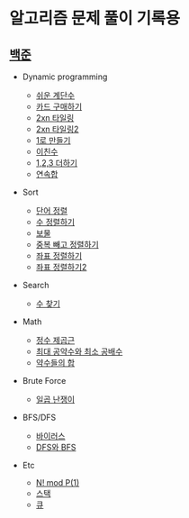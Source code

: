 # 알고리즘 문제 풀이 기록용

## [백준](https://www.acmicpc.net/)
* Dynamic programming
  * [쉬운 계단수](https://www.acmicpc.net/problem/10844)
  * [카드 구매하기](https://www.acmicpc.net/problem/11052)
  * [2xn 타일링](https://www.acmicpc.net/problem/11726)
  * [2xn 타일링2](https://www.acmicpc.net/problem/11727)
  * [1로 만들기](https://www.acmicpc.net/problem/1463)
  * [이친수](https://www.acmicpc.net/problem/2193)
  * [1,2,3 더하기](https://www.acmicpc.net/problem/9095)
  * [연속합](https://www.acmicpc.net/problem/9095)
  
* Sort
  * [단어 정렬](https://www.acmicpc.net/problem/1181)
  * [수 정렬하기](https://www.acmicpc.net/problem/2750)
  * [보물](https://www.acmicpc.net/problem/1026)
  * [중복 빼고 정렬하기](https://www.acmicpc.net/problem/10867)
  * [좌표 정렬하기](https://www.acmicpc.net/problem/11650)
  * [좌표 정렬하기2](https://www.acmicpc.net/problem/11651)

* Search
  * [수 찾기](https://www.acmicpc.net/problem/1920)
  
* Math
  * [정수 제곱근](https://www.acmicpc.net/problem/2417)
  * [최대 공약수와 최소 공배수](https://www.acmicpc.net/problem/2609)
  * [약수들의 합](https://www.acmicpc.net/problem/9506)
  
* Brute Force
  * [일곱 난쟁이](https://www.acmicpc.net/problem/2309)
* BFS/DFS
  * [바이러스](https://www.acmicpc.net/problem/1606)
  * [DFS와 BFS](https://www.acmicpc.net/problem/1260)

* Etc
  * [N! mod P(1)](https://www.acmicpc.net/problem/17466)
  * [스택](https://www.acmicpc.net/problem/10828)
  * [큐](https://www.acmicpc.net/problem/10845)
